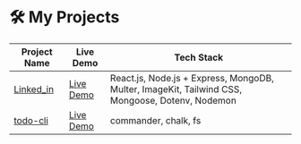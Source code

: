 # 🛠️ My Projects

| Project Name | Live Demo | Tech Stack |
|--------------|-----------|------------|
| [Linked_in](https://github.com/Arindam2003/linkedin-lite) | [Live Demo](...) | React.js, Node.js + Express, MongoDB, Multer, ImageKit, Tailwind CSS, Mongoose, Dotenv, Nodemon |
| [todo-cli](https://github.com/Arindam2003/todo-cli) | [Live Demo](https://www.npmjs.com/package/@arindam24/todo-cli) | commander, chalk, fs |